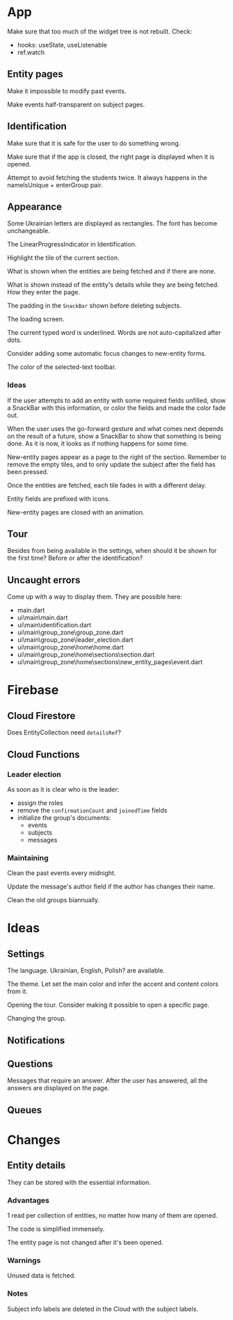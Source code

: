 # App

Make sure that too much of the widget tree is not rebuilt. Check:
* hooks: useState, useListenable
* ref.watch

## Entity pages

Make it impossible to modify past events.

Make events half-transparent on subject pages.

## Identification

Make sure that it is safe for the user to do something wrong.

Make sure that if the app is closed, the right page is displayed when it is opened.

Attempt to avoid fetching the students twice. It always happens in the nameIsUnique + enterGroup pair.

## Appearance

Some Ukrainian letters are displayed as rectangles. The font has become unchangeable.

The LinearProgressIndicator in Identification.

Highlight the tile of the current section.

What is shown when the entities are being fetched and if there are none.

What is shown instead of the entity's details while they are being fetched.
How they enter the page.

The padding in the `SnackBar` shown before deleting subjects.

The loading screen.

The current typed word is underlined. Words are not auto-capitalized after dots.

Consider adding some automatic focus changes to new-entity forms.

The color of the selected-text toolbar.

### Ideas

If the user attempts to add an entity with some required fields unfilled, show a SnackBar with this information,
or color the fields and made the color fade out.

When the user uses the go-forward gesture and what comes next depends on the result of a future,
show a SnackBar to show that something is being done. As it is now, it looks as if nothing happens for some time.

New-entity pages appear as a page to the right of the section. Remember to remove the empty tiles,
and to only update the subject after the field has been pressed.

Once the entities are fetched, each tile fades in with a different delay.

Entity fields are prefixed with icons.

New-entity pages are closed with an animation.

## Tour

Besides from being available in the settings, when should it be shown for the first time?
Before or after the identification?

## Uncaught errors

Come up with a way to display them. They are possible here:
* main.dart
* ui\main\main.dart
* ui\main\identification.dart
* ui\main\group_zone\group_zone.dart
* ui\main\group_zone\leader_election.dart
* ui\main\group_zone\home\home.dart
* ui\main\group_zone\home\sections\section.dart
* ui\main\group_zone\home\sections\new_entity_pages\event.dart

# Firebase

## Cloud Firestore

Does EntityCollection need `detailsRef`?

## Cloud Functions

### Leader election

As soon as it is clear who is the leader:
* assign the roles
* remove the `confirmationCount` and `joinedTime` fields
* initialize the group's documents:
	* events
	* subjects
	* messages

### Maintaining

Clean the past events every midnight.

Update the message's author field if the author has changes their name.

Clean the old groups biannually.

# Ideas

## Settings

The language. Ukrainian, English, Polish? are available.

The theme. Let set the main color and infer the accent and content colors from it.

Opening the tour. Consider making it possible to open a specific page.

Changing the group.

## Notifications

## Questions

Messages that require an answer. After the user has answered, all the answers are displayed on the page.

## Queues

# Changes

## Entity details

They can be stored with the essential information.

### Advantages

1 read per collection of entities, no matter how many of them are opened.

The code is simplified immensely.

The entity page is not changed after it's been opened.

### Warnings

Unused data is fetched.

### Notes

Subject info labels are deleted in the Cloud with the subject labels.
